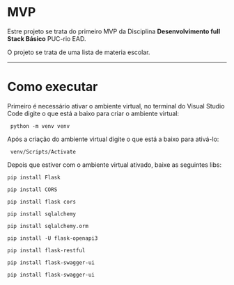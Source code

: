 # MVP

Estre projeto se trata do primeiro MVP da Disciplina **Desenvolvimento full Stack Básico** PUC-rio EAD.

O projeto se trata de uma lista de materia escolar.

------

# Como executar
 
 Primeiro é necessário ativar o ambiente virtual, no terminal do Visual Studio Code  digite
 o que está a baixo para criar o ambiente virtual:
 
 ```
  python -m venv venv
 ```
  
 Após a criação do ambiente virtual digite o que está a baixo para ativá-lo:
  
 ```
  venv/Scripts/Activate
 ```
 Depois que estiver com o ambiente virtual ativado, baixe as seguintes libs:
 
 ```
 pip install Flask
 
 pip install CORS
 
 pip install flask cors
 
 pip install sqlalchemy
 
 pip install sqlalchemy.orm
 
 pip install -U flask-openapi3
 
 pip install flask-restful
 
 pip install flask-swagger-ui

 pip install flask-swagger-ui


 
```